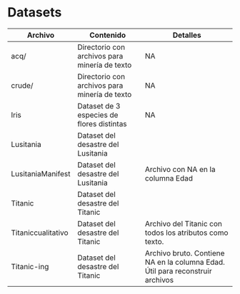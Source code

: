 # Datasets

| Archivo             | Contenido | Detalles |
| ------------------- | --------- | -------- |
| acq/                | Directorio con archivos para minería de texto | NA |
| crude/              | Directorio con archivos para minería de texto | NA |
| Iris                | Dataset de 3 especies de flores distintas | NA |
| Lusitania           | Dataset del desastre del Lusitania | |
| LusitaniaManifest   | Dataset del desastre del Lusitania | Archivo con NA en la columna Edad |
| Titanic             | Dataset del desastre del Titanic | |
| Titaniccualitativo  | Dataset del desastre del Titanic | Archivo del Titanic con todos los atributos como texto. |
| Titanic-ing         | Dataset del desastre del Titanic | Archivo bruto. Contiene NA en la columna Edad. Útil para reconstruir archivos |
